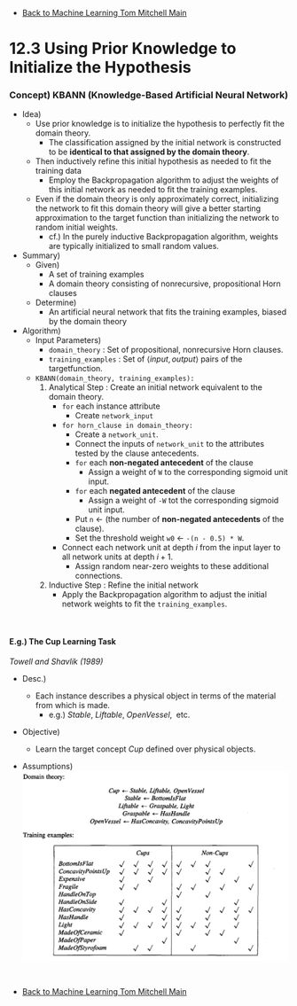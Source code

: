* [Back to Machine Learning Tom Mitchell Main](../../main.md)

# 12.3 Using Prior Knowledge to Initialize the Hypothesis
### Concept) KBANN (Knowledge-Based Artificial Neural Network)
- Idea)
  - Use prior knowledge is to initialize the hypothesis to perfectly fit the domain theory.
    - The classification assigned by the initial network is constructed to be **identical to that assigned by the domain theory**.
  - Then inductively refine this initial hypothesis as needed to fit the training data
    - Employ the Backpropagation algorithm to adjust the weights of this initial network as needed to fit the training examples. 
  - Even if the domain theory is only approximately correct, initializing the network to fit this domain theory will give a better starting approximation to the target function than initializing the network to random initial weights.
    - cf.) In the purely inductive Backpropagation algorithm, weights are typically initialized to small random values.
- Summary)
  - Given)
    - A set of training examples
    - A domain theory consisting of nonrecursive, propositional Horn clauses
  - Determine)
    - An artificial neural network that fits the training examples, biased by the domain theory
- Algorithm)
  - Input Parameters)
    - ```domain_theory``` : Set of propositional, nonrecursive Horn clauses.
    - ```training_examples``` : Set of $\langle input, output \rangle$ pairs of the targetfunction.
  - ```KBANN(domain_theory, training_examples):```
    1. Analytical Step : Create an initial network equivalent to the domain theory.
       - ```for``` each instance attribute
         - Create ```network_input```
       - ```for horn_clause in domain_theory:```
         - Create a ```network_unit```.
         - Connect the inputs of ```network_unit``` to the attributes tested by the clause antecedents.
         - ```for``` each **non-negated antecedent** of the clause
           - Assign a weight of ```W``` to the corresponding sigmoid unit input.
         - ```for``` each **negated antecedent** of the clause
           - Assign a weight of ```-W``` tot the corresponding sigmoid unit input.
         - Put ```n``` $\leftarrow$ (the number of **non-negated antecedents** of the clause).
         - Set the threshold weight ```w0``` $\leftarrow$ ```-(n - 0.5) * W```.
       - Connect each network unit at depth $i$ from the input layer to all network units at depth $i+1$.
         - Assign random near-zero weights to these additional connections.
    2. Inductive Step : Refine the initial network
       - Apply the Backpropagation algorithm to adjust the initial network weights to fit the ```training_examples```.

<br>

#### E.g.) The Cup Learning Task
*Towell and Shavlik (1989)*
- Desc.)
  - Each instance describes a physical object in terms of the material from which is made.
    - e.g.) $`Stable, \; Liftable, \; OpenVessel, \;`$ etc.
- Objective)
  - Learn the target concept $Cup$ defined over physical objects.


- Assumptions)   
  ![](images/001.png)









<br>

* [Back to Machine Learning Tom Mitchell Main](../../main.md)